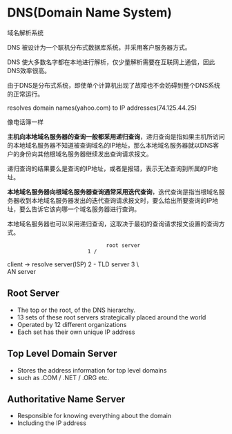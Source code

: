 # DNS(Domain Name System)
域名解析系统

DNS 被设计为一个联机分布式数据库系统，并采用客户服务器方式。

DNS 使大多数名字都在本地进行解析，仅少量解析需要在互联网上通信，因此DNS效率很高。

由于DNS是分布式系统，即使单个计算机出现了故障也不会妨碍到整个DNS系统的正常运行。

resolves domain names(yahoo.com) to IP addresses(74.125.44.25)

像电话簿一样

**主机向本地域名服务器的查询一般都采用递归查询**，递归查询是指如果主机所访问的本地域名服务器不知道被查询域名的IP地址，那么本地域名服务器就以DNS客户的身份向其他根域名服务器继续发出查询请求报文。

递归查询的结果要么是查询的IP地址，或者是报错，表示无法查询到所属的IP地址。

**本地域名服务器向根域名服务器查询通常采用迭代查询**，迭代查询是指当根域名服务器收到本地域名服务器发出的迭代查询请求报文时，要么给出所要查询的IP地址，要么告诉它该向哪一个域名服务器进行查询。

本地域名服务器也可以采用递归查询，这取决于最初的查询请求报文设置的查询方式。

                                    root server 
                              1 /
client -> resolve server(ISP) 2 - TLD server
                              3 \        
                                   AN server

## Root Server 
- The top or the root, of the DNS hierarchy.
- 13 sets of these root servers strategically placed around the world
- Operated by 12 different organizations
- Each set has their own unique IP address 

## Top Level Domain Server 
- Stores the address information for top level domains 
- such as .COM / .NET / .ORG etc.

## Authoritative Name Server 
- Responsible for knowing everything about the domain 
- Including the IP address 
